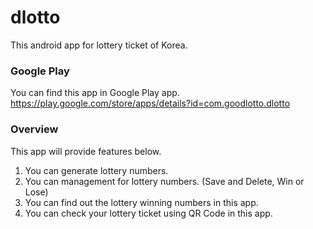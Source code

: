 # dlotto
This android app for lottery ticket of Korea.

### Google Play
You can find this app in Google Play app.
https://play.google.com/store/apps/details?id=com.goodlotto.dlotto

### Overview
This app will provide features below.
1. You can generate lottery numbers.
2. You can management for lottery numbers. (Save and Delete, Win or Lose)
3. You can find out the lottery winning numbers in this app.
4. You can check your lottery ticket using QR Code in this app.
